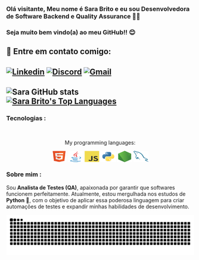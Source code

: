 ### Olá visitante, Meu nome é Sara Brito e eu sou Desenvolvedora de Software Backend e Quality Assurance 🙋‍♀️
### Seja muito bem vindo(a) ao meu GitHub!! 😊 

## 📲 Entre em contato comigo:

[![Linkedin](https://img.shields.io/badge/LinkedIn-0077B5?style=for-the-badge&logo=linkedin&logoColor=white)](https://www.linkedin.com/in/sara-brito-0b4296195/)
[![Discord](https://img.shields.io/badge/Discord-7289DA?style=for-the-badge&logo=discord&logoColor=white)](https://discord.com/channels/@Saah.Brito#7719)
[![Gmail](https://img.shields.io/badge/Gmail-D14836?style=for-the-badge&logo=gmail&logoColor=white)](mailto:sara.iabrito@gmail.com)
---
![Sara GitHub stats](https://github-readme-stats.vercel.app/api?username=SaraBrito-developer&show_icons=true&theme=radical)&nbsp;&nbsp;&nbsp;&nbsp;<a href="https://github.com/SaraBrito-developer"><img src="https://github-readme-stats.vercel.app/api/top-langs/?username=SaraBrito-developer&langs_count=7&theme=radical" alt="Sara Brito's Top Languages"/></a>
---

### Tecnologias :

<div align=center style="display: inline_block"><br>
  <p>My programming languages:</p>
  <a href="https://github.com/SilasPires"><img align="center" alt="HTML5-logo" height="30" width="40" src="https://github.com/devicons/devicon/blob/master/icons/html5/html5-original.svg"></a>
  <a href="https://github.com/SilasPires"><img align="center" alt="JAVA-logo" height="30" width="40" src="https://github.com/devicons/devicon/blob/master/icons/java/java-original.svg"></a> 
  <a href="https://github.com/SilasPires"><img align="center" alt="JAVASCRIPT-logo" height="30" width="40" src="https://github.com/devicons/devicon/blob/master/icons/javascript/javascript-original.svg"></a> 
  <a href="https://github.com/SilasPires"><img align="center" alt="PYTON-logo" height="30" width="40" src="https://github.com/devicons/devicon/blob/master/icons/python/python-original.svg"></a> 
  <a href="https://github.com/SilasPires"><img align="center" alt="NODEJS-logo" height="30" width="40" src="https://github.com/devicons/devicon/blob/master/icons/nodejs/nodejs-original.svg"></a>   
  <a href="https://github.com/SilasPires"><img align="center" alt="MYSQL-logo" height="30" width="40" src="https://github.com/devicons/devicon/blob/master/icons/mysql/mysql-original.svg"></a>   
</div>

### Sobre mim :

Sou **Analista de Testes (QA)**, apaixonada por garantir que softwares funcionem perfeitamente. 
Atualmente, estou mergulhada nos estudos de **Python** 🐍, com o objetivo de aplicar essa poderosa linguagem para criar automações de testes e expandir minhas habilidades de desenvolvimento.

<img src="https://raw.githubusercontent.com/SaraBrito-developer/SaraBrito-developer/output/snake.svg" alt="Snake animation" />
